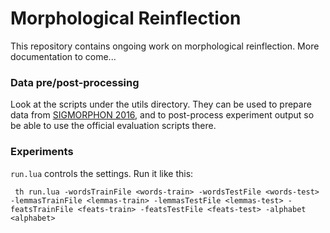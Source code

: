 # Morphological Reinflection

This repository contains ongoing work on morphological reinflection. More documentation to come...

### Data pre/post-processing 
Look at the scripts under the utils directory. They can be used to prepare data from [SIGMORPHON 2016](http://ryancotterell.github.io/sigmorphon2016/), and to post-process experiment output so be able to use the official evaluation scripts there.

### Experiments
```run.lua``` controls the settings. Run it like this:
```
 th run.lua -wordsTrainFile <words-train> -wordsTestFile <words-test> -lemmasTrainFile <lemmas-train> -lemmasTestFile <lemmas-test> -featsTrainFile <feats-train> -featsTestFile <feats-test> -alphabet <alphabet>
```
